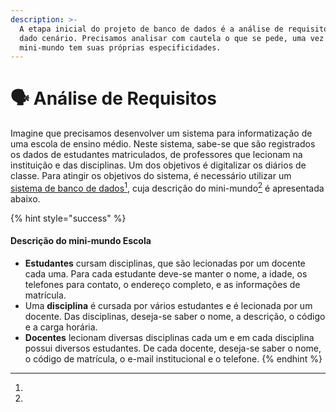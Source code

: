 ```yaml
---
description: >-
  A etapa inicial do projeto de banco de dados é a análise de requisitos de um
  dado cenário. Precisamos analisar com cautela o que se pede, uma vez que cada
  mini-mundo tem suas próprias especificidades.
---
```


# 🗣 Análise de Requisitos

Imagine que precisamos desenvolver um sistema para informatização de uma escola de ensino médio. Neste sistema, sabe-se que são registrados os dados de estudantes matriculados, de professores que lecionam na instituição e das disciplinas. Um dos objetivos é digitalizar os diários de classe. Para atingir os objetivos do sistema, é necessário utilizar um [sistema de banco de dados](#user-content-fn-1)[^1], cuja descrição do mini-mundo[^2] é apresentada abaixo.

{% hint style="success" %}
#### **Descrição do mini-mundo Escola**

* **Estudantes** cursam disciplinas, que são lecionadas por um docente cada uma. Para cada estudante deve-se manter o nome, a idade, os telefones para contato, o endereço completo, e as informações de matrícula.&#x20;
* Uma **disciplina** é cursada por vários estudantes e é lecionada por um docente. Das disciplinas, deseja-se saber o nome, a descrição, o código e a carga horária.
* **Docentes** lecionam diversas disciplinas cada um e em cada disciplina possui diversos estudantes. De cada docente, deseja-se saber o nome, o código de matrícula, o e-mail institucional e o telefone.
{% endhint %}

[^1]: 

[^2]: 
